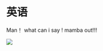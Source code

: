 # 英语

Man！ what can i say ! mamba out!!!

<img src="https://img0.baidu.com/it/u=2750461412,2513208701&fm=253&fmt=auto&app=138&f=JPEG?w=600&h=400">






